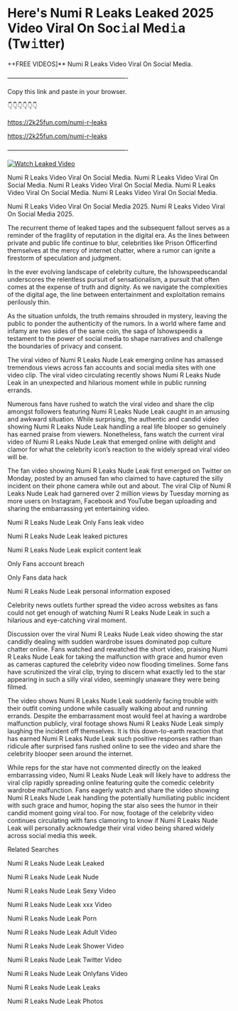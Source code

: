 # Here's Numi R Leaks Leaked 2025 Video Viral On Soc𝚒al Med𝚒a (Tw𝚒tter)

++FREE VIDEOS]** Numi R Leaks Video Viral On Social Media.

———————————————————-

Copy this link and paste in your browser.

👇👇👇👇👇👇

https://2k25fun.com/numi-r-leaks

https://2k25fun.com/numi-r-leaks

———————————————————-

[![Watch Leaked Video](https://miro.medium.com/v2/resize:fit:828/format:webp/1*cilzJN44JGOrTw9NJCrNHA.gif "Watch Leaked Video")](https://2k25fun.com/numi-r-leaks)

Numi R Leaks Video Viral On Social Media. Numi R Leaks Video Viral On Social Media. Numi R Leaks Video Viral On Social Media. Numi R Leaks Video Viral On Social Media. Numi R Leaks Video Viral On Social Media.

Numi R Leaks Video Viral On Social Media 2025. Numi R Leaks Video Viral On Social Media 2025.

The recurrent theme of leaked tapes and the subsequent fallout serves as a reminder of the fragility of reputation in the digital era. As the lines between private and public life continue to blur, celebrities like Prison Officerfind themselves at the mercy of internet chatter, where a rumor can ignite a firestorm of speculation and judgment.

In the ever evolving landscape of celebrity culture, the Ishowspeedscandal underscores the relentless pursuit of sensationalism, a pursuit that often comes at the expense of truth and dignity. As we navigate the complexities of the digital age, the line between entertainment and exploitation remains perilously thin.

As the situation unfolds, the truth remains shrouded in mystery, leaving the public to ponder the authenticity of the rumors. In a world where fame and infamy are two sides of the same coin, the saga of Ishowspeedis a testament to the power of social media to shape narratives and challenge the boundaries of privacy and consent.

The viral video of Numi R Leaks Nude Leak emerging online has amassed tremendous views across fan accounts and social media sites with one video clip. The viral video circulating recently shows Numi R Leaks Nude Leak in an unexpected and hilarious moment while in public running errands.

Numerous fans have rushed to watch the viral video and share the clip amongst followers featuring Numi R Leaks Nude Leak caught in an amusing and awkward situation. While surprising, the authentic and candid video showing Numi R Leaks Nude Leak handling a real life blooper so genuinely has earned praise from viewers. Nonetheless, fans watch the current viral video of Numi R Leaks Nude Leak that emerged online with delight and clamor for what the celebrity icon’s reaction to the widely spread viral video will be.

The fan video showing Numi R Leaks Nude Leak first emerged on Twitter on Monday, posted by an amused fan who claimed to have captured the silly incident on their phone camera while out and about. The viral Clip of Numi R Leaks Nude Leak had garnered over 2 million views by Tuesday morning as more users on Instagram, Facebook and YouTube began uploading and sharing the embarrassing yet entertaining video.

Numi R Leaks Nude Leak Only Fans leak video

Numi R Leaks Nude Leak leaked pictures

Numi R Leaks Nude Leak explicit content leak

Only Fans account breach

Only Fans data hack

Numi R Leaks Nude Leak personal information exposed

Celebrity news outlets further spread the video across websites as fans could not get enough of watching Numi R Leaks Nude Leak in such a hilarious and eye-catching viral moment.

Discussion over the viral Numi R Leaks Nude Leak video showing the star candidly dealing with sudden wardrobe issues dominated pop culture chatter online. Fans watched and rewatched the short video, praising Numi R Leaks Nude Leak for taking the malfunction with grace and humor even as cameras captured the celebrity video now flooding timelines. Some fans have scrutinized the viral clip, trying to discern what exactly led to the star appearing in such a silly viral video, seemingly unaware they were being filmed.

The video shows Numi R Leaks Nude Leak suddenly facing trouble with their outfit coming undone while casually walking about and running errands. Despite the embarrassment most would feel at having a wardrobe malfunction publicly, viral footage shows Numi R Leaks Nude Leak simply laughing the incident off themselves. It is this down-to-earth reaction that has earned Numi R Leaks Nude Leak such positive responses rather than ridicule after surprised fans rushed online to see the video and share the celebrity blooper seen around the internet.

While reps for the star have not commented directly on the leaked embarrassing video, Numi R Leaks Nude Leak will likely have to address the viral clip rapidly spreading online featuring quite the comedic celebrity wardrobe malfunction. Fans eagerly watch and share the video showing Numi R Leaks Nude Leak handling the potentially humiliating public incident with such grace and humor, hoping the star also sees the humor in their candid moment going viral too. For now, footage of the celebrity video continues circulating with fans clamoring to know if Numi R Leaks Nude Leak will personally acknowledge their viral video being shared widely across social media this week.

Related Searches

Numi R Leaks Nude Leak Leaked

Numi R Leaks Nude Leak Nude

Numi R Leaks Nude Leak Sexy Video

Numi R Leaks Nude Leak xxx Video

Numi R Leaks Nude Leak Porn

Numi R Leaks Nude Leak Adult Video

Numi R Leaks Nude Leak Shower Video

Numi R Leaks Nude Leak Twitter Video

Numi R Leaks Nude Leak Onlyfans Video

Numi R Leaks Nude Leak Leaks

Numi R Leaks Nude Leak Photos